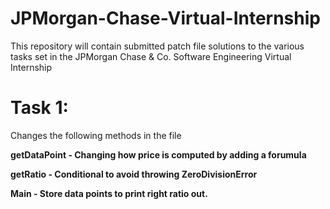 # JPMorgan-Chase-Virtual-Internship
This repository will contain submitted patch file solutions to the various tasks set in the JPMorgan Chase &amp; Co. Software Engineering Virtual Internship

# Task 1:
Changes the following methods in the file

**getDataPoint - Changing how price is computed by adding a forumula**

**getRatio - Conditional to avoid throwing ZeroDivisionError**

**Main - Store data points to print right ratio out.**
